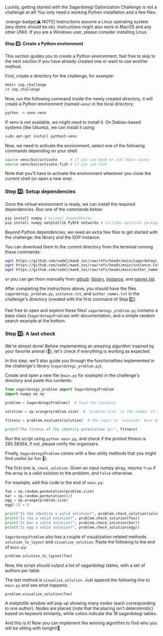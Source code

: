 Luckily, getting started with the Sagardotegi Optimization Challenge is not a challenge at all!
You only need a working Python installation and a few files.

:orange-badge[⚠️ NOTE] Instructions assume a Linux operating system (any distro should be ok). Instructions might also work in MacOS and any other UNIX. If you are a Windows user, please consider installing Linux.

#### Step 1️⃣: Create a Python environment

This section guides you to create a Python environment, feel free to skip to the next section if
you have already created one or want to use another method.

First, create a directory for the challenge, for example:

```bash
mkdir sop_challenge
cd sop_challenge
```

Now, run the following command inside the newly created directory, it will create a Python environment (named `venv`) in the local directory:

```bash
python -m venv venv
```

If venv is not available, we might need to install it. On Debian-based systems (like Ubuntu), we can install it using:

```bash
sudo apt-get install python3-venv
```

Now, we need to activate the environment, select one of the following commands depending on your shell:

```bash
source venv/bin/activate      # if you use bash or zsh (most cases)
source venv/bin/activate.fish # if you use fish
```

Note that you'll have to activate the environment whenever you close the current shell (or open a new one).

### Step 2️⃣: Setup dependencies

Once the virtual environment is ready, we can install the required dependencies. Run one of the commands below:

```bash
pip install numpy # minimal dependencies
pip install numpy matplotlib PyQt6 networkx # includes optional packages to visualize solutions
```

Beyond Python dependencies, we need an extra few files to get started with the challenge: the library and the SOP instance.

You can download them to the current directory from the terminal running these commands:

```bash
wget https://github.com/vadel/maeb_soc/raw/refs/heads/main/sagardotegi_problem.py
wget https://github.com/vadel/maeb_soc/raw/refs/heads/main/instance.txt
wget https://github.com/vadel/maeb_soc/raw/refs/heads/main/author_names.txt
```

or you can get them manually from [github](https://github.com/vadel/maeb_soc):
[library](https://github.com/vadel/maeb_soc/raw/refs/heads/main/sagardotegi_problem.py),
[instance](https://github.com/vadel/maeb_soc/raw/refs/heads/main/instance.txt),
and [names list](https://github.com/vadel/maeb_soc/raw/refs/heads/main/author_names.txt).

After completing the instructions above, you should have the files `sagardotegi_problem.py`, `instance.txt`, and `author_names.txt` in the challenge's directory (created with the first command of Step 1️⃣).

Feel free to open and explore these files! `sagardotegi_problem.py` contains a base class (`SagardotegiProblem`) with documentation, and a simple random search example at the bottom.

### Step 3️⃣: A last check

We're almost done! Before implementing an amazing algorithm inspired by your favorite animal (🤪), let's check if everything is working as expected.

In this step, we'll also guide you through the functionalities implemented in the challenge's library (`sagardotegi_problem.py`).

Create and open a new file (`main.py` for example) in the challenge's directory and paste this contents:

```python
from sagardotegi_problem import SagardotegiProblem
import numpy as np

problem = SagardotegiProblem()  # load the instance

solution = np.arange(problem.size)  # `problem.size` is the number of authors

fitness = problem.evaluate(solution)  # the input to `evaluate` must be a numpy array (a permutation of size 133) and not a Python list

print("The fitness of the identity permutation is:", fitness)
```

Run the script using `python main.py`, and check if the printed fitness is 285.38364, if not, please notify the organizers.

Finally, `SagardotegiProblem` comes with a few utility methods that you might find useful (or fun 🤠).

The first one is, `check_solution`. Given an input numpy array, returns `True` if the array is a valid solution to the problem, and `False` otherwise.

For example, add this code to the end of `main.py`:

```python
foo = np.random.permutation(problem.size)
bar = np.random.permutation(42)
egg = np.arange(problem.size)
egg[-1] = 0

print("Is the identity a valid solution?", problem.check_solution(solution))
print("Is foo a valid solution?", problem.check_solution(foo))
print("Is bar a valid solution?", problem.check_solution(bar))
print("Is egg a valid solution?", problem.check_solution(egg))
```

`SagardotegiProblem` also has a couple of visualization-related methods: `solution_to_layout` and `visualize_solution`. Paste the following to the end of `main.py`:

```python
problem.solution_to_layout(foo)
```

Now, the script should output a list of sagardotegi tables, with a set of authors per table.

The last method is `visualize_solution`. Just append the following line to `main.py` and see what happens:

```python
problem.visualize_solution(foo)
```

A matplotlib window will pop up showing many nodes (each corresponding to one author). Nodes are placed (note that the placing isn't deterministic) based on keyword similarity, while colors indicate the 19 sagardotegi tables.

And this is it! Now you can implement the winning algorithm to find who you will be sitting with tonight!🍻
